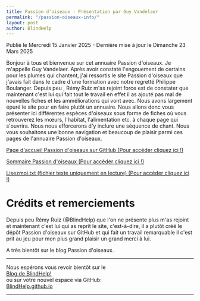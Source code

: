 ```yaml
---
title: Passion d'oiseaux - Présentation par Guy Vandelaer
permalink: "/passion-oiseaux-info/"
layout: post
author: BlindHelp
---
```


<footer>Publié le Mercredi 15 Janvier 2025 - Dernière mise à jour le Dimanche 23 Mars 2025</footer>

Bonjour à tous et bienvenue sur cet annuaire Passion d'oiseaux. Je m'appelle Guy Vandelaer. Après avoir constaté l'engouement de certains pour les plumes qui chantent, j'ai ressortis le site Passion d'oiseaux que j'avais fait dans le cadre d'une formation avec notre regretté Philippe Boulanger. Depuis peu , Rémy Ruiz m'as rejoint force est de constater que maintenant c'est lui qui fait tout le travail en effet il as ajouté pas mal de nouvelles fiches et les amméliorations qui vont avec. Nous avons  largement épuré le site pour en faire plutôt un annuaire. Nous allons donc vous présenter ici différentes espèces d'oiseaux sous forme de fiches où vous retrouverez les mœurs, l'habitat, l'alimentation etc. à chaque page qui s'ouvrira. Nous nous efforcerons d'y inclure une séquence de chant. Nous vous souhaitons une bonne navigation et beaucoup de plaisir parmi ces pages de l'annuaire Passion d'oiseaux.

[Page d'accueil Passion d'oiseaux sur GitHub (Pour accéder cliquez ici !)](https://blindhelp.github.io/passiondoiseaux/)

[Sommaire Passion d'oiseaux (Pour accéder cliquez ici !)](https://blindhelp.github.io/passiondoiseaux/passion-oiseaux/index.html)

[Lisezmoi.txt (fichier texte uniquement en lecture) (Pour accéder cliquez ici !)](https://blindhelp.github.io/passiondoiseaux/Lisezmoi.txt)

# Crédits et remerciements

Depuis peu Rémy Ruiz (@BlindHelp) que l'on ne présente plus m'as rejoint et maintenant c'est lui qui as reprit le site, c'est-à-dire, il a plutôt créé le dépôt Passion d'oiseaux sur GitHub et qui fait un travail remarquable il c'est prit au jeu pour mon plus grand plaisir un grand merci à lui.

A très bientôt sur le blog Passion d'oiseaux.    

---

Nous espérons vous revoir bientôt sur le      
[Blog de BlindHelp!](http://blindhelp.blogspot.fr/)                    
ou sur  votre nouvel espace via GitHub:                     
[BlindHelp.github.io](https://blindhelp.github.io)                    

---